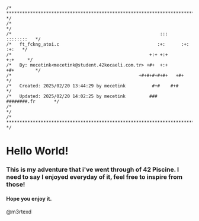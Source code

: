 ```
/* ************************************************************************** */
/*                                                                            */
/*                                                        :::      ::::::::   */
/*   ft_fckng_atoi.c                                     :+:      :+:    :+:   */
/*                                                    +:+ +:+         +:+     */
/*   By: mecetink<mecetink@student.42kocaeli.com.tr> +#+  +:+       +#+        */
/*                                                +#+#+#+#+#+   +#+           */
/*   Created: 2025/02/20 13:44:29 by mecetink          #+#    #+#             */
/*   Updated: 2025/02/20 14:02:25 by mecetink         ###   ########.fr       */
/*                                                                            */
/* ************************************************************************** */
```

# Hello World!

### This is my adventure that i've went through of 42 Piscine. I need to say I enjoyed everyday of it, feel free to inspire from those!
#### Hope you enjoy it.

@m3rtexd
